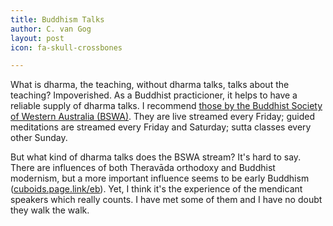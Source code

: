 ```yaml
---
title: Buddhism Talks
author: C. van Gog
layout: post
icon: fa-skull-crossbones

---
```

<p>What is dharma, the teaching, without dharma talks, talks about the teaching? Impoverished. As a Buddhist practicioner, it helps to have a reliable supply of dharma talks. I recommend <a href="https://www.youtube.com/channel/UC6M_EhnSSdTG_SXUp6IAWmQ">those by the Buddhist Society of Western Australia (BSWA)</a>. They are live streamed every Friday; guided meditations are streamed every Friday and Saturday; sutta classes every other Sunday.</p>

<p>But what kind of dharma talks does the BSWA stream? It's hard to say. There are influences of both Theravāda orthodoxy and Buddhist modernism, but a more important influence seems to be early Buddhism (<a href="https://cuboids.page.link/eb">cuboids.page.link/eb</a>). Yet, I think it's the experience of the mendicant speakers which really counts. I have met some of them and I have no doubt they walk the walk.</p>

<span class="image left"><img src="{{ 'assets/images/bswa2.png' | relative_url }}" alt="" /></span>
